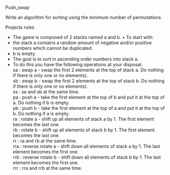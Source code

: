  Push_swap
 
 Write an algorithm for sorting using the minimum number of permutations.
 
 Projects rules   
- The game is composed of 2 stacks named a and b. • To start with:   
- the stack a contains a random amount of negative and/or positive numbers which cannot be duplicated.  
- b is empty  
- The goal is to sort in ascending order numbers into stack a.  
- To do this you have the following operations at your disposal:   
sa : swap a - swap the first 2 elements at the top of stack a. Do nothing if there is only one or no elements).  
sb : swap b - swap the first 2 elements at the top of stack b. Do nothing if there is only one or no elements).  
ss : sa and sb at the same time.   
pa : push a - take the first element at the top of b and put it at the top of a. Do nothing if b is empty.   
pb : push b - take the first element at the top of a and put it at the top of b. Do nothing if a is empty.   
ra : rotate a - shift up all elements of stack a by 1. The first element becomes the last one.   
rb : rotate b - shift up all elements of stack b by 1. The first element becomes the last one.  
rr : ra and rb at the same time.  
rra : reverse rotate a - shift down all elements of stack a by 1. The last element becomes the first one.  
rrb : reverse rotate b - shift down all elements of stack b by 1. The last element becomes the first one.  
rrr : rra and rrb at the same time.  
